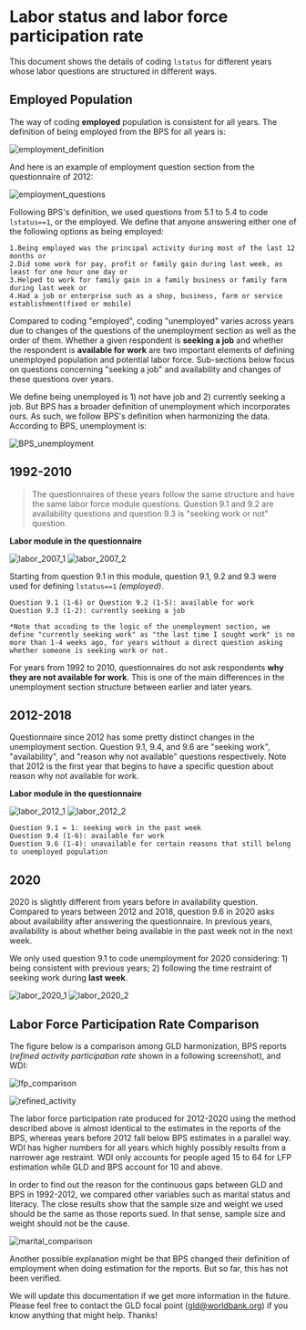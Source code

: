 # Labor status and labor force participation rate

This document shows the details of coding `lstatus` for different years whose labor questions are structured in different ways. 


## Employed Population

The way of coding **employed** population is consistent for all years. The definition of being employed from the BPS for all years is:  

![employment_definition](utilities/employment_definition.png)

And here is an example of employment question section from the questionnaire of 2012: 

![employment_questions](utilities/2012_employed.png)

Following BPS's definition, we used questions from 5.1 to 5.4 to code `lstatus==1`, or the employed. We define that anyone answering either one of the following options as being employed: 
```
1.Being employed was the principal activity during most of the last 12 months or
2.Did some work for pay, profit or family gain during last week, as least for one hour one day or
3.Helped to work for family gain in a family business or family farm during last week or
4.Had a job or enterprise such as a shop, business, farm or service establishment(fixed or mobile)
```


Compared to coding "employed", coding "unemployed" varies across years due to changes of the questions of the unemployment section as well as the order of them. Whether a given respondent is **seeking a job** and whether the respondent is **available for work** are two important elements of defining unemployed population and potential labor force. Sub-sections below focus on questions concerning "seeking a job" and availability and changes of these questions over years.

We define being unemployed is 1) not have job and 2) currently seeking a job. But BPS has a broader definition of unemployment which incorporates ours. As such, we follow BPS's definition when harmonizing the data. 
According to BPS, unemployment is:

![BPS_unemployment](utilities/unemployment_definition.png)


## 1992-2010
>The questionnaires of these years follow the same structure and have the same labor force module questions. Question 9.1 and 9.2 are availability questions and question 9.3 is "seeking work or not" question.   

**Labor module in the questionnaire**

![labor_2007_1](utilities/2007_labor_1.png)
![labor_2007_2](utilities/2007_labor_2.png)

Starting from question 9.1 in this module, question 9.1, 9.2 and 9.3 were used for defining `lstatus==1` *(employed)*. 
```
Question 9.1 (1-6) or Question 9.2 (1-5): available for work
Question 9.3 (1-2): currently seeking a job 

*Note that accoding to the logic of the unemployment section, we define "currently seeking work" as "the last time I sought work" is no more than 1-4 weeks ago, for years without a direct question asking whether someone is seeking work or not.
```
 
For years from 1992 to 2010, questionnaires do not ask respondents **why they are not available for work**. This is one of the main differences in the unemployment section structure between earlier and later years.  
 

## 2012-2018

Questionnaire since 2012 has some pretty distinct changes in the unemployment section. Question 9.1, 9.4, and 9.6 are "seeking work", "availability", and "reason why not available" questions respectively. Note that 2012 is the first year that begins to have a specific question about reason why not available for work.  

**Labor module in the questionnaire**

![labor_2012_1](utilities/2012_labor_1.png)
![labor_2012_2](utilities/2012_labor_2.png)

```
Question 9.1 = 1: seeking work in the past week
Question 9.4 (1-6): available for work
Question 9.6 (1-4): unavailable for certain reasons that still belong to unemployed population
```


## 2020

2020 is slightly different from years before in availability question. Compared to years between 2012 and 2018, question 9.6 in 2020 asks about availability after answering the questionnaire. In previous years, availability is about whether being available in the past week not in the next week. 

We only used question 9.1 to code unemployment for 2020 considering: 1) being consistent with previous years; 2) following the time restraint of seeking work during **last week**.

![labor_2020_1](utilities/2020_labor_1.png)
![labor_2020_2](utilities/2020_labor_2.png)


## Labor Force Participation Rate Comparison

The figure below is a comparison among GLD harmonization, BPS reports (*refined activity participation rate* shown in a following screenshot), and WDI:

![lfp_comparison](utilities/LFP_figure.png)

![refined_activity](utilities/refined_activity.png)

The labor force participation rate produced for 2012-2020 using the method described above is almost identical to the estimates in the reports of the BPS, whereas years before 2012 fall below BPS estimates in a parallel way. WDI has higher numbers for all years which highly possibly results from a narrower age restraint. WDI only accounts for people aged 15 to 64 for LFP estimation while GLD and BPS account for 10 and above.

In order to find out the reason for the continuous gaps between GLD and BPS in 1992-2012, we compared other variables such as marital status and literacy. The close results show that the sample size and weight we used should be the same as those reports sued. In that sense, sample size and weight should not be the cause.

![marital_comparison](utilities/marital_comparison.png)

Another possible explanation might be that BPS changed their definition of employment when doing estimation for the reports. But so far, this has not been verified. 

We will update this documentation if we get more information in the future. Please feel free to contact the GLD focal point (gld@worldbank.org) if you know anything that might help. Thanks!

